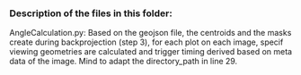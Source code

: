 ### Description of the files in this folder:

AngleCalculation.py:
Based on the geojson file, the centroids and the masks create during backprojection (step 3), for each plot on each image, specif viewing geometries are calculated and trigger timing derived based on meta data of the image. Mind to adapt the directory_path in line 29.